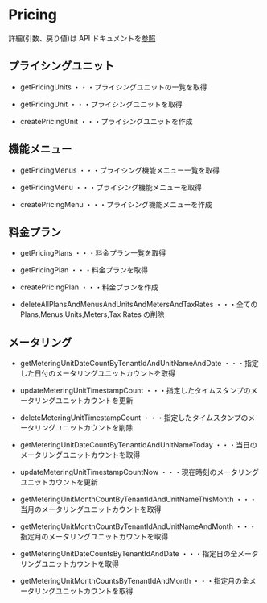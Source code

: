 # Pricing

詳細(引数、戻り値)は API ドキュメントを[参照](https://docs.saasus.io/reference/getpricingunits)

## プライシングユニット

- getPricingUnits ・・・プライシングユニットの一覧を取得

- getPricingUnit ・・・プライシングユニットを取得
- createPricingUnit ・・・プライシングユニットを作成

## 機能メニュー

- getPricingMenus ・・・プライシング機能メニュー一覧を取得

- getPricingMenu ・・・プライシング機能メニューを取得
- createPricingMenu ・・・プライシング機能メニューを作成

## 料金プラン

- getPricingPlans ・・・料金プラン一覧を取得

- getPricingPlan ・・・料金プランを取得
- createPricingPlan ・・・料金プランを作成

- deleteAllPlansAndMenusAndUnitsAndMetersAndTaxRates ・・・全ての Plans,Menus,Units,Meters,Tax Rates の削除

## メータリング

- getMeteringUnitDateCountByTenantIdAndUnitNameAndDate ・・・指定した日付のメータリングユニットカウントを取得
- updateMeteringUnitTimestampCount ・・・指定したタイムスタンプのメータリングユニットカウントを更新
- deleteMeteringUnitTimestampCount ・・・指定したタイムスタンプのメータリングユニットカウントを削除

- getMeteringUnitDateCountByTenantIdAndUnitNameToday ・・・当日のメータリングユニットカウントを取得
- updateMeteringUnitTimestampCountNow ・・・現在時刻のメータリングユニットカウントを更新

- getMeteringUnitMonthCountByTenantIdAndUnitNameThisMonth ・・・当月のメータリングユニットカウントを取得
- getMeteringUnitMonthCountByTenantIdAndUnitNameAndMonth ・・・指定月のメータリングユニットカウントを取得

- getMeteringUnitDateCountsByTenantIdAndDate ・・・指定日の全メータリングユニットカウントを取得
- getMeteringUnitMonthCountsByTenantIdAndMonth ・・・指定月の全メータリングユニットカウントを取得
